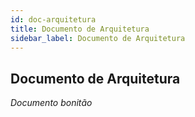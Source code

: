 ```yaml
---
id: doc-arquitetura
title: Documento de Arquitetura
sidebar_label: Documento de Arquitetura
---
```


## Documento de Arquitetura

*Documento bonitão*